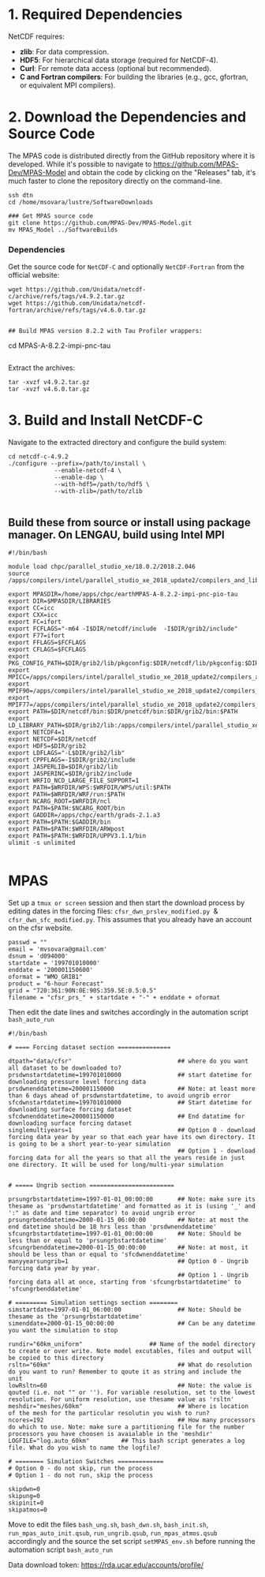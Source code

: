 # 1. Required Dependencies
NetCDF requires:

- **zlib**: For data compression.
- **HDF5**: For hierarchical data storage (required for NetCDF-4).
- **Curl**: For remote data access (optional but recommended).
- **C and Fortran compilers**: For building the libraries (e.g., gcc, gfortran, or equivalent MPI compilers).

# 2. Download the Dependencies and Source Code
The MPAS code is distributed directly from the GitHub repository where it is developed. While it's possible to navigate to https://github.com/MPAS-Dev/MPAS-Model and obtain the code by clicking on the "Releases" tab, it's much faster to clone the repository directly on the command-line. 
```
ssh dtn
cd /home/msovara/lustre/SoftwareDownloads
```
```
### Get MPAS source code
git clone https://github.com/MPAS-Dev/MPAS-Model.git
mv MPAS_Model ../SoftwareBuilds
```
### Dependencies
Get the source code for ```NetCDF-C``` and optionally ```NetCDF-Fortran``` from the official website:
```
wget https://github.com/Unidata/netcdf-c/archive/refs/tags/v4.9.2.tar.gz
wget https://github.com/Unidata/netcdf-fortran/archive/refs/tags/v4.6.0.tar.gz


## Build MPAS version 8.2.2 with Tau Profiler wrappers:
```
cd MPAS-A-8.2.2-impi-pnc-tau
```

```
Extract the archives:
```
tar -xvzf v4.9.2.tar.gz
tar -xvzf v4.6.0.tar.gz
```
# 3. Build and Install NetCDF-C
Navigate to the extracted directory and configure the build system:
```
cd netcdf-c-4.9.2
./configure --prefix=/path/to/install \
             --enable-netcdf-4 \
             --enable-dap \
             --with-hdf5=/path/to/hdf5 \
             --with-zlib=/path/to/zlib


```

## Build these from source or install using package manager. On LENGAU, build using Intel MPI
```
#!/bin/bash

module load chpc/parallel_studio_xe/18.0.2/2018.2.046
source /apps/compilers/intel/parallel_studio_xe_2018_update2/compilers_and_libraries/linux/mpi/bin64/mpivars.sh

export MPASDIR=/home/apps/chpc/earthMPAS-A-8.2.2-impi-pnc-pio-tau
export DIR=$MPASDIR/LIBRARIES
export CC=icc
export CXX=icc
export FC=ifort
export FCFLAGS="-m64 -I$DIR/netcdf/include  -I$DIR/grib2/include"
export F77=ifort
export FFLAGS=$FCFLAGS
export CFLAGS=$FCFLAGS
export PKG_CONFIG_PATH=$DIR/grib2/lib/pkgconfig:$DIR/netcdf/lib/pkgconfig:$DIR/pnetcdf/lib/pkgconfig
export MPICC=/apps/compilers/intel/parallel_studio_xe_2018_update2/compilers_and_libraries/linux/mpi/intel64/bin/mpiicc
export MPIF90=/apps/compilers/intel/parallel_studio_xe_2018_update2/compilers_and_libraries/linux/mpi/intel64/bin/mpiifort
export MPIF77=/apps/compilers/intel/parallel_studio_xe_2018_update2/compilers_and_libraries/linux/mpi/intel64/bin/mpiifort
export PATH=$DIR/netcdf/bin:$DIR/pnetcdf/bin:$DIR/grib2/bin:$PATH
export LD_LIBRARY_PATH=$DIR/grib2/lib:/apps/compilers/intel/parallel_studio_xe_2018_update2/compilers_and_libraries_2018.2.199/linux/compiler/lib/intel64_lin:$DIR/netcdf/lib:$DIR/pnetcdf/lib:$LD_LIBRARY_PATH
export NETCDF4=1
export NETCDF=$DIR/netcdf
export HDF5=$DIR/grib2
export LDFLAGS="-L$DIR/grib2/lib"
export CPPFLAGS=-I$DIR/grib2/include
export JASPERLIB=$DIR/grib2/lib
export JASPERINC=$DIR/grib2/include
export WRFIO_NCD_LARGE_FILE_SUPPORT=1
export PATH=$WRFDIR/WPS:$WRFDIR/WPS/util:$PATH
export PATH=$WRFDIR/WRF/run:$PATH
export NCARG_ROOT=$WRFDIR/ncl
export PATH=$PATH:$NCARG_ROOT/bin
export GADDIR=/apps/chpc/earth/grads-2.1.a3
export PATH=$PATH:$GADDIR/bin
export PATH=$PATH:$WRFDIR/ARWpost
export PATH=$PATH:$WRFDIR/UPPV3.1.1/bin
ulimit -s unlimited


```




# MPAS

Set up a ```tmux or screen``` session and then start the download process by editing dates in the forcing files: 
```cfsr_dwn_prslev_modified.py ```& ```cfsr_dwn_sfc_modified.py```. This assumes that you already have an account on the cfsr website. 
```
passwd = ""
email = 'mvsovara@gmail.com'
dsnum = 'd094000'
startdate = '199701010000'
enddate = '200001150600'
oformat = "WMO_GRIB1"
product = "6-hour Forecast"
grid = "720:361:90N:0E:90S:359.5E:0.5:0.5"
filename = "cfsr_prs_" + startdate + "-" + enddate + oformat
```

Then edit the date lines and switches accordingly in the automation script ```bash_auto_run ```
```
#!/bin/bash

# ==== Forcing dataset section ===============

dtpath="data/cfsr"                              ## where do you want all dataset to be downloaded to?
prsdwnstartdatetime=199701010000                ## start datetime for downloading pressure level forcing data
prsdwnenddatetime=200001150000                  ## Note: at least more than 6 days ahead of prsdwnstartdatetime, to avoid ungrib error
sfcdwnstartdatetime=199701010000                ## Start datetime for downloading surface forcing dataset
sfcdwnenddatetime=200001150000                  ## End datatime for downloading surface forcing dataset
singlemultiyears=1                              ## Option 0 - download forcing data year by year so that each year have its own directory. It is going to be a short year-to-year simulation
                                                ## Option 1 - download forcing data for all the years so that all the years reside in just one directory. It will be used for long/multi-year simulation


# ===== Ungrib section ========================

prsungrbstartdatetime=1997-01-01_00:00:00       ## Note: make sure its thesame as 'prsdwnstartdatetime' and formatted as it is (using '_' and ':" as date and time separator) to avoid ungrib error
prsungrbenddatetime=2000-01-15_06:00:00         ## Note: at most the end datetime should be 18 hrs less than 'prsdwnenddatetime'
sfcungrbstartdatetime=1997-01-01_00:00:00       ## Note: Should be less than or equal to 'prsungrbstartdatetime'
sfcungrbenddatetime=2000-01-15_00:00:00         ## Note: at most, it should be less than or equal to 'sfcdwnenddatetime'
manyyearsungrib=1                               ## Option 0 - Ungrib forcing data year by year.
                                                ## Option 1 - Ungrib forcing data all at once, starting from 'sfcungrbstartdatetime' to 'sfcungrbenddatetime'

# ========= Simulation settings section ========
simstartdate=1997-01-01_06:00:00                ## Note: Should be thesame as the 'prsungrbstartdatetime'
simenddate=2000-01-15_00:00:00                  ## Can be any datetime you want the simulation to stop

rundir="60km_uniform"                   ## Name of the model directory to create or over write. Note model excutables, files and output will be copied to this directory
rsltn="60km"                                    ## What do resolution do you want to run? Remember to qoute it as string and include the unit
lowRsltn=60                                     ## Note: the value is qouted (i.e. not "" or ''). For variable resolution, set to the lowest resolution. For uniform resolution, use thesame value as 'rsltn'
meshdir="meshes/60km"                           ## Where is location of the mesh for the particular resolutin you wish to run?
ncores=192                                      ## How many processors do which to use. Note: make sure a partitioning file for the number processors you have choosen is avaialable in the 'meshdir'
LOGFILE="log.auto_60km"         ## This bash script generates a log file. What do you wish to name the logfile?

# ======== Simulation Switches =============
# Option 0 - do not skip, run the process
# Option 1 - do not run, skip the process

skipdwn=0
skipung=0
skipinit=0
skipatmos=0

```

Move to edit the files ```bash_ung.sh```, ```bash_dwn.sh```, ```bash_init.sh```, ```run_mpas_auto_init.qsub```, ```run_ungrib.qsub```, ```run_mpas_atmos.qsub``` accordingly and the source the set script ```setMPAS_env.sh``` before running the automation script ```bash_auto_run```

Data download token: https://rda.ucar.edu/accounts/profile/

